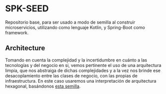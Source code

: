 # SPK-SEED

Repositorio base, para ser usado a modo de semilla al construir microservicios, utilizando como lenguaje Kotlin, y Spring-Boot como framework.

## Architecture

Tomando en cuenta la complejidad y la incertidumbre en cuánto a las tecnologías y del negocio en si, vemos pertinente el uso de una arquitectura limpia, que nos abstraiga de dichas complejidades y a la vez nos brinde ese desacoplamiento entre las clases de negocio, con las propias de infraestructura. En este caso usaremos una interpretación de arquitectura hexagonal, basándonos [esta semilla](https://github.com/redbeestudios/sp-spring-kotlin-seed).
